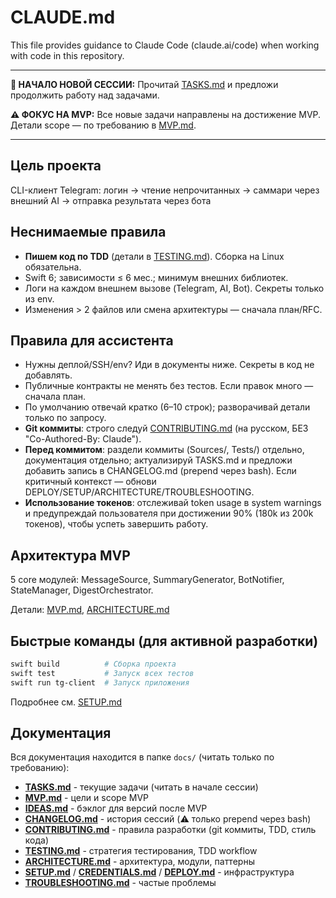 # CLAUDE.md

This file provides guidance to Claude Code (claude.ai/code) when working with code in this repository.

---

**🚀 НАЧАЛО НОВОЙ СЕССИИ:**
Прочитай [TASKS.md](docs/TASKS.md) и предложи продолжить работу над задачами.

**⚠️ ФОКУС НА MVP:**
Все новые задачи направлены на достижение MVP. Детали scope — по требованию в [MVP.md](docs/MVP.md).

---

## Цель проекта

CLI-клиент Telegram: логин → чтение непрочитанных → саммари через внешний AI → отправка результата через бота

## Неснимаемые правила

- **Пишем код по TDD** (детали в [TESTING.md](docs/TESTING.md)). Сборка на Linux обязательна.
- Swift 6; зависимости ≤ 6 мес.; минимум внешних библиотек.
- Логи на каждом внешнем вызове (Telegram, AI, Bot). Секреты только из env.
- Изменения > 2 файлов или смена архитектуры — сначала план/RFC.

## Правила для ассистента

- Нужны деплой/SSH/env? Иди в документы ниже. Секреты в код не добавлять.
- Публичные контракты не менять без тестов. Если правок много — сначала план.
- По умолчанию отвечай кратко (6–10 строк); разворачивай детали только по запросу.
- **Git коммиты**: строго следуй [CONTRIBUTING.md](docs/CONTRIBUTING.md) (на русском, БЕЗ "Co-Authored-By: Claude").
- **Перед коммитом**: раздели коммиты (Sources/, Tests/) отдельно, документация отдельно; актуализируй TASKS.md и предложи добавить запись в CHANGELOG.md (prepend через bash). Если критичный контекст — обнови DEPLOY/SETUP/ARCHITECTURE/TROUBLESHOOTING.
- **Использование токенов**: отслеживай token usage в system warnings и предупреждай пользователя при достижении 90% (180k из 200k токенов), чтобы успеть завершить работу.

## Архитектура MVP

5 core модулей: MessageSource, SummaryGenerator, BotNotifier, StateManager, DigestOrchestrator.

Детали: [MVP.md](docs/MVP.md), [ARCHITECTURE.md](docs/ARCHITECTURE.md)

## Быстрые команды (для активной разработки)

```bash
swift build          # Сборка проекта
swift test           # Запуск всех тестов
swift run tg-client  # Запуск приложения
```

Подробнее см. [SETUP.md](docs/SETUP.md)

## Документация

Вся документация находится в папке `docs/` (читать только по требованию):

- **[TASKS.md](docs/TASKS.md)** - текущие задачи (читать в начале сессии)
- **[MVP.md](docs/MVP.md)** - цели и scope MVP
- **[IDEAS.md](docs/IDEAS.md)** - бэклог для версий после MVP
- **[CHANGELOG.md](docs/CHANGELOG.md)** - история сессий (⚠️ только prepend через bash)
- **[CONTRIBUTING.md](docs/CONTRIBUTING.md)** - правила разработки (git коммиты, TDD, стиль кода)
- **[TESTING.md](docs/TESTING.md)** - стратегия тестирования, TDD workflow
- **[ARCHITECTURE.md](docs/ARCHITECTURE.md)** - архитектура, модули, паттерны
- **[SETUP.md](docs/SETUP.md)** / **[CREDENTIALS.md](docs/CREDENTIALS.md)** / **[DEPLOY.md](docs/DEPLOY.md)** - инфраструктура
- **[TROUBLESHOOTING.md](docs/TROUBLESHOOTING.md)** - частые проблемы
